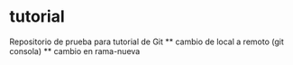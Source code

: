 # tutorial
Repositorio de prueba para tutorial de Git
**
cambio de local a remoto (git consola)
**
cambio en rama-nueva